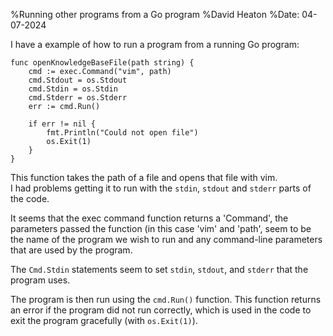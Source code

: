 %Running other programs from a Go program
%David Heaton
%Date: 04-07-2024

I have a example of how to run a program from a running Go program:  

```
func openKnowledgeBaseFile(path string) {
	cmd := exec.Command("vim", path)
	cmd.Stdout = os.Stdout
	cmd.Stdin = os.Stdin
	cmd.Stderr = os.Stderr
	err := cmd.Run()

	if err != nil {
		fmt.Println("Could not open file")
		os.Exit(1)
	}
}
```

This function takes the path of a file and opens that file with vim.  
I had problems getting it to run with the `stdin`, `stdout` and `stderr` parts
of the code.  

It seems that the exec command function returns a 'Command', the parameters
passed the function (in this case 'vim' and 'path', seem to be the name of the
program we wish to run and any command-line parameters that are used by the
program.

The `Cmd.Stdin` statements seem to set `stdin`, `stdout`, and `stderr` that the
program uses.

The program is then run using the `cmd.Run()` function. This function returns an
error if the program did not run correctly, which is used in the code to exit
the program gracefully (with `os.Exit(1)`).
